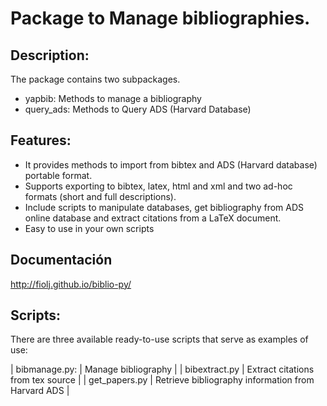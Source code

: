 # Package to Manage bibliographies.

## Description:

The package contains two subpackages.

  - yapbib: Methods to manage a bibliography
  - query_ads: Methods to Query ADS (Harvard Database)

## Features:

  - It provides methods to import from bibtex and ADS (Harvard database)
    portable format.
  - Supports exporting to bibtex, latex, html and xml and two ad-hoc
    formats (short and full descriptions).
  - Include scripts to manipulate databases, get bibliography from ADS
    online database and extract citations from a LaTeX document.
  - Easy to use in your own scripts

## Documentación

http://fiolj.github.io/biblio-py/

Scripts:
--------

There are three available ready-to-use scripts that serve as examples of use:


| bibmanage.py: | Manage bibliography                                |
| bibextract.py | Extract citations from tex source                  |
| get_papers.py | Retrieve bibliography information from Harvard ADS |

